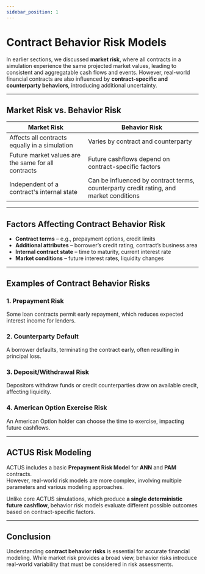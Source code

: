 ```yaml
---
sidebar_position: 1
---
```


# Contract Behavior Risk Models

In earlier sections, we discussed **market risk**, where all contracts in a simulation experience the same projected market values, leading to consistent and aggregatable cash flows and events. However, real-world financial contracts are also influenced by **contract-specific and counterparty behaviors**, introducing additional uncertainty.

---

## Market Risk vs. Behavior Risk  

| Market Risk | Behavior Risk |
|------------|--------------|
| Affects all contracts equally in a simulation | Varies by contract and counterparty |
| Future market values are the same for all contracts | Future cashflows depend on contract-specific factors |
| Independent of a contract's internal state | Can be influenced by contract terms, counterparty credit rating, and market conditions |

---

## Factors Affecting Contract Behavior Risk  

- **Contract terms** – e.g., prepayment options, credit limits  
- **Additional attributes** – borrower’s credit rating, contract’s business area  
- **Internal contract state** – time to maturity, current interest rate  
- **Market conditions** – future interest rates, liquidity changes  

---

## Examples of Contract Behavior Risks  

### 1. Prepayment Risk  
Some loan contracts permit early repayment, which reduces expected interest income for lenders.  

### 2. Counterparty Default  
A borrower defaults, terminating the contract early, often resulting in principal loss.  

### 3. Deposit/Withdrawal Risk  
Depositors withdraw funds or credit counterparties draw on available credit, affecting liquidity.  

### 4. American Option Exercise Risk  
An American Option holder can choose the time to exercise, impacting future cashflows.  

---

## ACTUS Risk Modeling  

ACTUS includes a basic **Prepayment Risk Model** for **ANN** and **PAM** contracts.  
However, real-world risk models are more complex, involving multiple parameters and various modeling approaches.  

Unlike core ACTUS simulations, which produce **a single deterministic future cashflow**, behavior risk models evaluate different possible outcomes based on contract-specific factors.  

---

## Conclusion  

Understanding **contract behavior risks** is essential for accurate financial modeling. While market risk provides a broad view, behavior risks introduce real-world variability that must be considered in risk assessments.  
